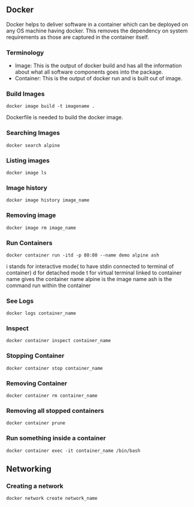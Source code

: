 ## Docker

Docker helps to deliver software in a container which can be deployed on any OS machine having docker. This removes the dependency on system requirements as those are captured in the container itself.  


### Terminology  

- Image: This is the output of docker build and has all the information about what all software components goes into the package.
- Container: This is the output of docker run and is built out of image.

### Build Images
```
docker image build -t imagename .
```
Dockerfile is needed to build the docker image.

### Searching Images  
```
docker search alpine
```  

### Listing images  
```
docker image ls
```   

### Image history
```
docker image history image_name
```  

### Removing image
```
docker image rm image_name
```  

### Run Containers

```
docker container run -itd -p 80:80 --name demo alpine ash
```

i stands for interactive mode( to have stdin connected to terminal of container)
d for detached mode
t for virtual terminal linked to container
name gives the container name
alpine is the image name 
ash is the command run within the container

### See Logs
```
docker logs container_name
```

### Inspect
```
docker container inspect container_name
```

### Stopping Container
```
docker container stop container_name
```

### Removing Container
```
docker container rm container_name
```

### Removing all stopped containers
```
docker container prune
```

### Run something inside a container
```
docker container exec -it container_name /bin/bash
```

## Networking
### Creating a network
```
docker network create network_name
```


###
